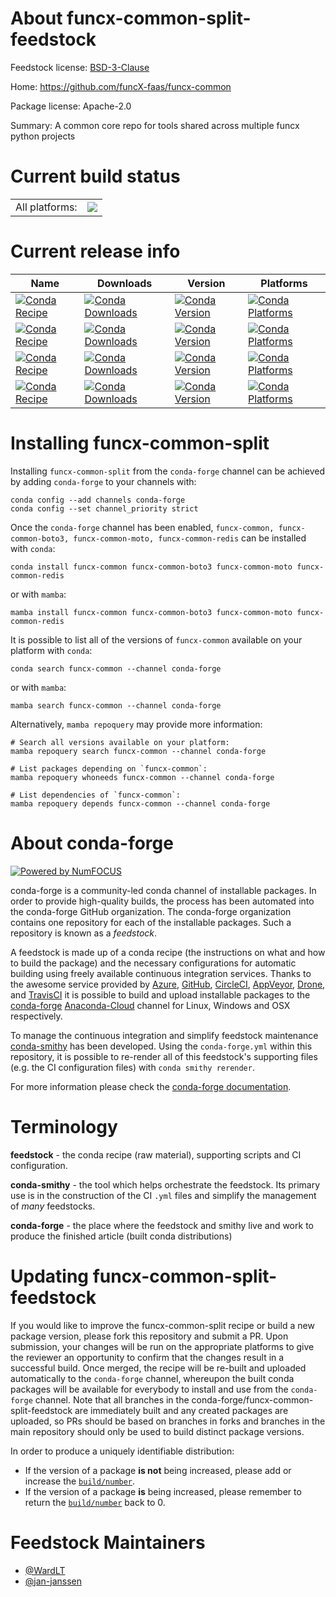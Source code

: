 About funcx-common-split-feedstock
==================================

Feedstock license: [BSD-3-Clause](https://github.com/conda-forge/funcx-common-feedstock/blob/main/LICENSE.txt)

Home: https://github.com/funcX-faas/funcx-common

Package license: Apache-2.0

Summary: A common core repo for tools shared across multiple funcx python projects

Current build status
====================


<table><tr><td>All platforms:</td>
    <td>
      <a href="https://dev.azure.com/conda-forge/feedstock-builds/_build/latest?definitionId=17054&branchName=main">
        <img src="https://dev.azure.com/conda-forge/feedstock-builds/_apis/build/status/funcx-common-feedstock?branchName=main">
      </a>
    </td>
  </tr>
</table>

Current release info
====================

| Name | Downloads | Version | Platforms |
| --- | --- | --- | --- |
| [![Conda Recipe](https://img.shields.io/badge/recipe-funcx--common-green.svg)](https://anaconda.org/conda-forge/funcx-common) | [![Conda Downloads](https://img.shields.io/conda/dn/conda-forge/funcx-common.svg)](https://anaconda.org/conda-forge/funcx-common) | [![Conda Version](https://img.shields.io/conda/vn/conda-forge/funcx-common.svg)](https://anaconda.org/conda-forge/funcx-common) | [![Conda Platforms](https://img.shields.io/conda/pn/conda-forge/funcx-common.svg)](https://anaconda.org/conda-forge/funcx-common) |
| [![Conda Recipe](https://img.shields.io/badge/recipe-funcx--common--boto3-green.svg)](https://anaconda.org/conda-forge/funcx-common-boto3) | [![Conda Downloads](https://img.shields.io/conda/dn/conda-forge/funcx-common-boto3.svg)](https://anaconda.org/conda-forge/funcx-common-boto3) | [![Conda Version](https://img.shields.io/conda/vn/conda-forge/funcx-common-boto3.svg)](https://anaconda.org/conda-forge/funcx-common-boto3) | [![Conda Platforms](https://img.shields.io/conda/pn/conda-forge/funcx-common-boto3.svg)](https://anaconda.org/conda-forge/funcx-common-boto3) |
| [![Conda Recipe](https://img.shields.io/badge/recipe-funcx--common--moto-green.svg)](https://anaconda.org/conda-forge/funcx-common-moto) | [![Conda Downloads](https://img.shields.io/conda/dn/conda-forge/funcx-common-moto.svg)](https://anaconda.org/conda-forge/funcx-common-moto) | [![Conda Version](https://img.shields.io/conda/vn/conda-forge/funcx-common-moto.svg)](https://anaconda.org/conda-forge/funcx-common-moto) | [![Conda Platforms](https://img.shields.io/conda/pn/conda-forge/funcx-common-moto.svg)](https://anaconda.org/conda-forge/funcx-common-moto) |
| [![Conda Recipe](https://img.shields.io/badge/recipe-funcx--common--redis-green.svg)](https://anaconda.org/conda-forge/funcx-common-redis) | [![Conda Downloads](https://img.shields.io/conda/dn/conda-forge/funcx-common-redis.svg)](https://anaconda.org/conda-forge/funcx-common-redis) | [![Conda Version](https://img.shields.io/conda/vn/conda-forge/funcx-common-redis.svg)](https://anaconda.org/conda-forge/funcx-common-redis) | [![Conda Platforms](https://img.shields.io/conda/pn/conda-forge/funcx-common-redis.svg)](https://anaconda.org/conda-forge/funcx-common-redis) |

Installing funcx-common-split
=============================

Installing `funcx-common-split` from the `conda-forge` channel can be achieved by adding `conda-forge` to your channels with:

```
conda config --add channels conda-forge
conda config --set channel_priority strict
```

Once the `conda-forge` channel has been enabled, `funcx-common, funcx-common-boto3, funcx-common-moto, funcx-common-redis` can be installed with `conda`:

```
conda install funcx-common funcx-common-boto3 funcx-common-moto funcx-common-redis
```

or with `mamba`:

```
mamba install funcx-common funcx-common-boto3 funcx-common-moto funcx-common-redis
```

It is possible to list all of the versions of `funcx-common` available on your platform with `conda`:

```
conda search funcx-common --channel conda-forge
```

or with `mamba`:

```
mamba search funcx-common --channel conda-forge
```

Alternatively, `mamba repoquery` may provide more information:

```
# Search all versions available on your platform:
mamba repoquery search funcx-common --channel conda-forge

# List packages depending on `funcx-common`:
mamba repoquery whoneeds funcx-common --channel conda-forge

# List dependencies of `funcx-common`:
mamba repoquery depends funcx-common --channel conda-forge
```


About conda-forge
=================

[![Powered by
NumFOCUS](https://img.shields.io/badge/powered%20by-NumFOCUS-orange.svg?style=flat&colorA=E1523D&colorB=007D8A)](https://numfocus.org)

conda-forge is a community-led conda channel of installable packages.
In order to provide high-quality builds, the process has been automated into the
conda-forge GitHub organization. The conda-forge organization contains one repository
for each of the installable packages. Such a repository is known as a *feedstock*.

A feedstock is made up of a conda recipe (the instructions on what and how to build
the package) and the necessary configurations for automatic building using freely
available continuous integration services. Thanks to the awesome service provided by
[Azure](https://azure.microsoft.com/en-us/services/devops/), [GitHub](https://github.com/),
[CircleCI](https://circleci.com/), [AppVeyor](https://www.appveyor.com/),
[Drone](https://cloud.drone.io/welcome), and [TravisCI](https://travis-ci.com/)
it is possible to build and upload installable packages to the
[conda-forge](https://anaconda.org/conda-forge) [Anaconda-Cloud](https://anaconda.org/)
channel for Linux, Windows and OSX respectively.

To manage the continuous integration and simplify feedstock maintenance
[conda-smithy](https://github.com/conda-forge/conda-smithy) has been developed.
Using the ``conda-forge.yml`` within this repository, it is possible to re-render all of
this feedstock's supporting files (e.g. the CI configuration files) with ``conda smithy rerender``.

For more information please check the [conda-forge documentation](https://conda-forge.org/docs/).

Terminology
===========

**feedstock** - the conda recipe (raw material), supporting scripts and CI configuration.

**conda-smithy** - the tool which helps orchestrate the feedstock.
                   Its primary use is in the construction of the CI ``.yml`` files
                   and simplify the management of *many* feedstocks.

**conda-forge** - the place where the feedstock and smithy live and work to
                  produce the finished article (built conda distributions)


Updating funcx-common-split-feedstock
=====================================

If you would like to improve the funcx-common-split recipe or build a new
package version, please fork this repository and submit a PR. Upon submission,
your changes will be run on the appropriate platforms to give the reviewer an
opportunity to confirm that the changes result in a successful build. Once
merged, the recipe will be re-built and uploaded automatically to the
`conda-forge` channel, whereupon the built conda packages will be available for
everybody to install and use from the `conda-forge` channel.
Note that all branches in the conda-forge/funcx-common-split-feedstock are
immediately built and any created packages are uploaded, so PRs should be based
on branches in forks and branches in the main repository should only be used to
build distinct package versions.

In order to produce a uniquely identifiable distribution:
 * If the version of a package **is not** being increased, please add or increase
   the [``build/number``](https://docs.conda.io/projects/conda-build/en/latest/resources/define-metadata.html#build-number-and-string).
 * If the version of a package **is** being increased, please remember to return
   the [``build/number``](https://docs.conda.io/projects/conda-build/en/latest/resources/define-metadata.html#build-number-and-string)
   back to 0.

Feedstock Maintainers
=====================

* [@WardLT](https://github.com/WardLT/)
* [@jan-janssen](https://github.com/jan-janssen/)

